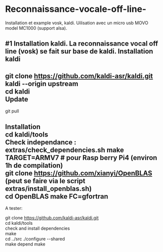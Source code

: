 # Reconnaissance-vocale-off-line-
Installation et example vosk, kaldi. 
Uilisation avec un micro usb MOVO model MC1000 (support alsa).

#1 Installation kaldi.
La reconnaissance vocal off line (vosk) se fait sur base de kaldi.
Installation kaldi  
------------------  
  git clone https://github.com/kaldi-asr/kaldi.git kaldi --origin upstream  
  cd kaldi  
Update  
------  
git pull  
  
Installation  
cd kaldi/tools  
Check independance : extras/check_dependencies.sh 
make TARGET=ARMV7     # pour Rasp berry Pi4 (environ 1h de compilation)  
git clone https://github.com/xianyi/OpenBLAS  (peut se faire via le script extras/install_openblas.sh)    
cd OpenBLAS 
make FC=gfortran  
--------------------------------------------  
A tester: 
  
git clone https://github.com/kaldi-asr/kaldi.git  
cd kaldi/tools  
check and install dependencies  
make  
cd ../src 
./configure --shared  
make depend 
make  
